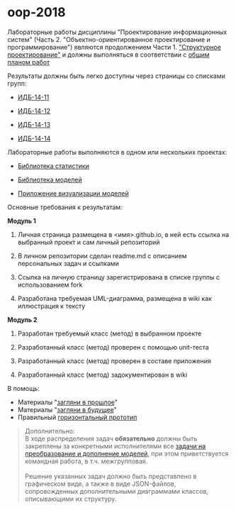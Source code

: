 # oop-2018
Лабораторные работы дисциплины "Проектирование информационных систем" (Часть 2. "Объектно-ориентированное проектирование и программирование") являются продолжением Части 1. ["Структурное проектирование"](https://yadi.sk/d/qhFl_QMq3Maag9) и должны выполняться в соответствии с [общим планом работ](https://github.com/stankin/oop/wiki/%D0%9B%D0%B0%D0%B1%D0%BE%D1%80%D0%B0%D1%82%D0%BE%D1%80%D0%BD%D1%8B%D0%B5-%D1%80%D0%B0%D0%B1%D0%BE%D1%82%D1%8B)

Результаты должны быть легко доступны через страницы со списками групп:

* [ИДБ-14-11](???)

* [ИДБ-14-12](???)

* [ИДБ-14-13](???)

* [ИДБ-14-14](???)

Лабораторные работы выполняются в одном или нескольких проектах:

* [Библиотека статистики](https://github.com/stankin/oop-stat/projects/1)

* [Библиотека моделей](https://github.com/stankin/oop-model/projects/1)

* [Приложение визуализации моделей](https://github.com/stankin/oop-app/projects/1)

Основные требования к результатам:

**Модуль 1**

1. Личная страница размещена в <имя>.github.io, в ней есть ссылка на выбранный проект и сам личный репозиторий

1. В личном репозитории сделан readme.md с описанием персональных задач и ссылками

1. Ссылка на личную страницу зарегистрирована в списке группы с использованием fork

1. Разработана требуемая UML-диаграмма, размещена в wiki как иллюстрация к тексту

**Модуль 2**

1. Разработан требуемый класс (метод) в выбранном проекте

1. Разработанный класс (метод) проверен с помощью unit-теста

1. Разработанный класс (метод) проверен в составе приложения

1. Разработанный класс (метод) задокументирован в wiki

В помощь:
* Материалы "[загляни в прошлое](https://github.com/stankin/oop/wiki)"
* Материалы "[загляни в будущее](https://github.com/stankin/inet-2017/wiki)"
* Правильный [горизонтальный прототип](https://github.com/jhupanen/jhupanen.github.io)

> Дополнительно:<br>
В ходе распределения задач **обязательно** должны быть закреплены за конкретными исполнителями все [задачи на преобразование и дополнение моделей](https://okoff.gitbooks.io/proektirovanie-is/content/prilozhenie-1.html), при этом приветствуется командная работа, в т.ч. межгрупповая.<br><br>
Решение указанных задач должно быть представлено в графическом виде, а также в виде JSON-файлов, сопровожденных дополнительными диаграммами классов, описывающими их структуру.
